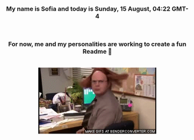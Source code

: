 


<div align="center">
<h3 >My name is Sofia and today is Sunday, 15 August, 04:22 GMT-4</h3><br>
<h3 >For now, me and my personalities are working to create a fun Readme 👋
</h3><br>
<img src='img/dwight.gif' alt='working...'/>
</div>
